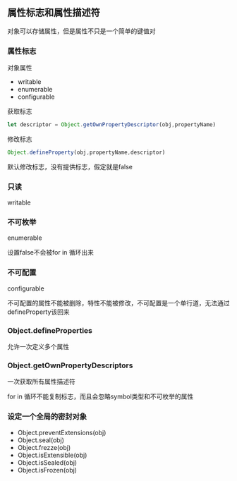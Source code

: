 ## 属性标志和属性描述符

对象可以存储属性，但是属性不只是一个简单的键值对

### 属性标志

对象属性

- writable
- enumerable
- configurable

获取标志

```js
let descriptor = Object.getOwnPropertyDescriptor(obj,propertyName)
```

修改标志

```js
Object.defineProperty(obj,propertyName,descriptor)
```

默认修改标志，没有提供标志，假定就是false

### 只读

writable

### 不可枚举

enumerable

设置false不会被for in 循环出来

### 不可配置

configurable

不可配置的属性不能被删除，特性不能被修改，不可配置是一个单行道，无法通过defineProperty该回来

### Object.defineProperties

允许一次定义多个属性

### Object.getOwnPropertyDescriptors

一次获取所有属性描述符

for in 循环不能复制标志，而且会忽略symbol类型和不可枚举的属性

### 设定一个全局的密封对象

- Object.preventExtensions(obj)
- Object.seal(obj)
- Object.frezze(obj)
- Object.isExtensible(obj)
- Object.isSealed(obj)
- Object.isFrozen(obj)



